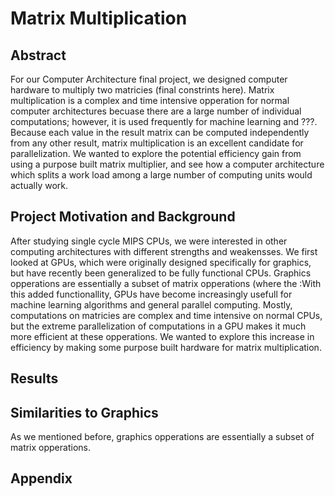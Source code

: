 # Matrix Multiplication

## Abstract

For our Computer Architecture final project, we designed computer hardware to multiply two matricies (final constrints here). Matrix multiplication is a complex and time intensive opperation for normal computer architectures becuase there are a large number of individual computations; however, it is used frequently for machine learning and ???. Because each value in the result matrix can be computed independently from any other result, matrix multiplication is an excellent candidate for parallelization. We wanted to explore the potential efficiency gain from using a purpose built matrix multiplier, and see how a computer architecture which splits a work load among a large number of computing units would actually work.

## Project Motivation and Background

After studying single cycle MIPS CPUs, we were interested in other computing architectures with different strengths and weakensses. We first looked at GPUs, which were originally designed specifically for graphics, but have recently been generalized to be fully functional CPUs. Graphics opperations are essentially a subset of matrix opperations (where the :With this added functionallity, GPUs have become increasingly usefull for machine learning algorithms and general parallel computing. Mostly, computations on matricies are complex and time intensive on normal CPUs, but the extreme parallelization of computations in a GPU makes it much more efficient at these opperations. We wanted to explore this increase in efficiency by making some purpose built hardware for matrix multiplication.

## Results

## Similarities to Graphics

As we mentioned before, graphics opperations are essentially a subset of matrix opperations. 

## Appendix
